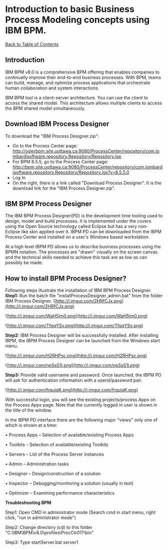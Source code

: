 # Introduction to basic Business Process Modeling concepts using IBM BPM.

[Back to Table of Contents](Table_Of_Contents.md)

## Introduction ##

IBM BPM v8.0 is a comprehensive BPM offering that enables companies to continually improve their end-to-end business processes. With BPM, teams can build, manage, and optimize process applications that orchestrate human collaboration and system interactions.

IBM BPM tool is a client-server architecture. You can use the client to access the shared model. This architecture allows multiple clients to access the BPM shared model simultaneously.

## Download IBM Process Designer ##

To download the "IBM Process Designer.zip":
  * Go to the Process Center page:
http://oslerbpm.site.uottawa.ca:9080/ProcessCenter/repository/com.lombardisoftware.repository.Repository/Repository.jsp
  * For BPM 8.5.5, go to the Process Center page:
http://bpm.site.uottawa.ca:9080/ProcessCenter/repository/com.lombardisoftware.repository.Repository/Repository.jsp?v=8.5.5.0
  * Log In
  * On the right, there is a link called "Download Process Designer". It is the download link for the "IBM Process Designer.zip".

## IBM BPM Process Designer ##

The IBM BPM Process Designer(PD) is the development time tooling used to
design, model and build processes. It is implemented under the covers using the Open Source technology called Eclipse but has a very non-Eclipse like skin applied over it.
IBPM PD can be downloaded from the IBPM Process Center and installed on a user's Windows based workstation.

At a high level IBPM PD allows us to describe business processes using the BPMN notation. The processes are "drawn" visually on the screen canvas and the technical skills needed to achieve this task are as low as can possibly be made.

## How to install BPM Process Designer? ##

Following steps illustrate the installation of IBM BPM Process Designer.
**Step1:** Run the batch file "installProcessDesigner\_admin.bat" from the folder IBM Process Designer.
![http://i.imgur.com/2HRfCJx.png](http://i.imgur.com/2HRfCJx.png)

![http://i.imgur.com/WaH5jm0.png](http://i.imgur.com/WaH5jm0.png)

![http://i.imgur.com/TfqqYSv.png](http://i.imgur.com/TfqqYSv.png)

**Step2:** IBM Process Designer will be successfully installed. After installing IBPM, the IBPM Process Designer can be launched from the Windows start menu.

![http://i.imgur.com/H2RHPsc.png](http://i.imgur.com/H2RHPsc.png)

![http://i.imgur.com/npSsS1l.png](http://i.imgur.com/npSsS1l.png)

**Step3:** Provide valid username and password.
Once launched, the IBPM PD will ask for authentication information with a userid/password pair.

![http://i.imgur.com/frqujqK.png](http://i.imgur.com/frqujqK.png)

With successful login, you will see the existing projects/process Apps on the Process Apps page. Note that the currently logged in user is shown in the title of the window.

In the IBPM PD interface there are the following major "views" only one of which is shown at a time:

• Process Apps – Selection of available/existing Process Apps

• Toolkits – Selection of available/existing Toolkits

• Servers – List of the Process Server instances

• Admin – Administration tasks

• Designer – Design/construction of a solution

• Inspector – Debugging/monitoring a solution (usually in test)

• Optimizer – Examining performance characteristics


**Troubleshooting BPM**

Step1: Open CMD in administrator mode (Search cmd in start menu, right click, "run in administrator mode")

Step2: Change directory (cd) to this folder "C:\IBM\BPM\v8.0\profiles\ProcCtr01?\bin"

Step3: Type startServer.bat server1